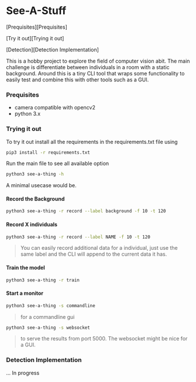 # See-A-Stuff

[Prequisites][Prequisites]

[Try it out][Trying it out]

[Detection][Detection Implementation]

This is a hobby project to explore the field of computer vision abit. The main challenge is differentiate between
individuals in a room with a static background. Around this is a tiny CLI tool that wraps some functionality to easily
test and combine this with other tools such as a GUI. 

### Prequisites
  * camera compatible with opencv2 
  * python 3.x

### Trying it out

To try it out install all the requirements in the requirements.txt file using
```bash
pip3 install -r requirements.txt
```

Run the main file to see all available option

```bash
python3 see-a-thing -h
```

A minimal usecase would be.

#### Record the Background 
```bash
python3 see-a-thing -r record --label background -f 10 -t 120
```
#### Record X individuals
```bash
python3 see-a-thing -r record --label NAME -f 10 -t 120
```
> You can easily record additional data for a individual, just use the same label and the CLI will append to the current data it has.

#### Train the model
```bash
python3 see-a-thing -r train
```
#### Start a monitor
```bash
python3 see-a-thing -s commandline
```
> for a commandline gui

```bash
python3 see-a-thing -s websocket
```
> to serve the results from port 5000. The websocket might be nice for a GUI.

### Detection Implementation
... In progress
